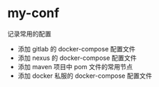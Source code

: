 # my-conf
记录常用的配置
- 添加 gitlab 的 docker-compose 配置文件
- 添加 nexus 的 docker-compose 配置文件
- 添加 maven 项目中 pom 文件的常用节点
- 添加 docker 私服的 docker-compose 配置文件

